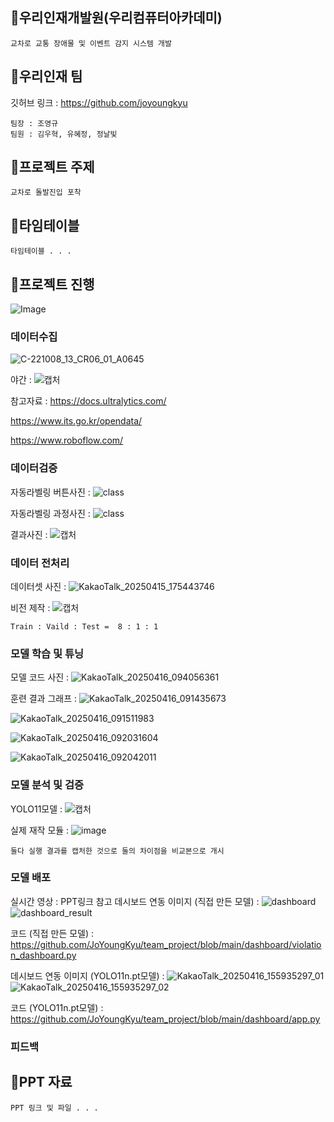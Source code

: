 ## 🎁우리인재개발원(우리컴퓨터아카데미)
```
교차로 교통 장애물 및 이벤트 감지 시스템 개발
```

## 🎁우리인재 팀
깃허브 링크 : https://github.com/joyoungkyu

```
팀장 : 조영규 
팀원 : 김우혁, 유혜정, 정날빛
```


## 🎁프로젝트 주제
```
교차로 돌발진입 포착
```

## 🎁타임테이블
```
타임테이블 . . . 
```

## 🎁프로젝트 진행
![Image](https://github.com/user-attachments/assets/7f57d601-8528-42d8-817a-8e7887fecec1)

### 데이터수집
![C-221008_13_CR06_01_A0645](https://github.com/user-attachments/assets/9b2732e5-5a2d-4626-98f8-9c20a711d37f)

야간 : ![캡처](https://github.com/user-attachments/assets/ed4e4bd4-4650-441f-aa07-3d064f06821f)

참고자료 : https://docs.ultralytics.com/

https://www.its.go.kr/opendata/

https://www.roboflow.com/

### 데이터검증
자동라벨링 버튼사진 : ![class](https://github.com/user-attachments/assets/a710d473-0273-4090-b515-7a568144e5bb)

자동라벨링 과정사진 : ![class](https://github.com/user-attachments/assets/1bc6035e-bef5-4d1a-b889-32c17b62fc46)

결과사진 : ![캡처](https://github.com/user-attachments/assets/b8f0ec96-9fdd-4b30-9ad4-dbdd1d307afe)

### 데이터 전처리
데이터셋 사진 : ![KakaoTalk_20250415_175443746](https://github.com/user-attachments/assets/e68cfec2-9211-486d-a619-8cf8492f3923)

비전 제작 : ![캡처](https://github.com/user-attachments/assets/b34e5fd7-24b2-466e-8935-fb2a32ad3bbe)
```
Train : Vaild : Test =  8 : 1 : 1
```
### 모델 학습 및 튜닝
모델 코드 사진 : ![KakaoTalk_20250416_094056361](https://github.com/user-attachments/assets/3b5d50cd-fd9e-4e86-913c-4204ae693cd1)

훈련 결과 그래프 : ![KakaoTalk_20250416_091435673](https://github.com/user-attachments/assets/6fcd1797-41c6-4d50-bf3a-d82547ccd852)

![KakaoTalk_20250416_091511983](https://github.com/user-attachments/assets/d26edcd1-71a6-4efe-817c-870b27691a18)

![KakaoTalk_20250416_092031604](https://github.com/user-attachments/assets/1879875e-ba69-43c7-af0c-360f1e3377bf)

![KakaoTalk_20250416_092042011](https://github.com/user-attachments/assets/f8b4c1e1-c346-4a53-8afe-bf1621dff422)

### 모델 분석 및 검증

YOLO11모델 : ![캡처](https://github.com/user-attachments/assets/8609560a-b575-440c-a570-bb6bfdc36c3f)

실제 재작 모듈 : ![image](https://github.com/user-attachments/assets/561e2eea-0ecb-4c46-9024-fb199d85adcc)

```
둘다 실행 결과를 캡처한 것으로 둘의 차이점을 비교본으로 개시
```
### 모델 배포
실시간 영상 : PPT링크 참고
데시보드 연동 이미지 (직접 만든 모델) : ![dashboard](https://github.com/user-attachments/assets/1e7f5e09-b6b0-4e69-9c42-d73d9764799c) ![dashboard_result](https://github.com/user-attachments/assets/f0438397-0f04-4343-a0b4-5900cd7afeab)

코드 (직접 만든 모델) : https://github.com/JoYoungKyu/team_project/blob/main/dashboard/violation_dashboard.py

데시보드 연동 이미지 (YOLO11n.pt모델) : ![KakaoTalk_20250416_155935297_01](https://github.com/user-attachments/assets/49c92962-c566-4d12-9564-9a10a47ec664) ![KakaoTalk_20250416_155935297_02](https://github.com/user-attachments/assets/da9e5f34-a1c6-4caf-8d16-1c0d53985457)

코드 (YOLO11n.pt모델) : https://github.com/JoYoungKyu/team_project/blob/main/dashboard/app.py

### 피드백


## 🎁PPT 자료
```
PPT 링크 및 파일 . . .
```
